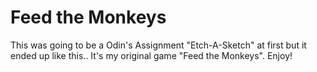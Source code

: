 # Feed the Monkeys
This was going to be a Odin's Assignment "Etch-A-Sketch" at first but it ended up like this.. It's my original game "Feed the Monkeys". Enjoy!
